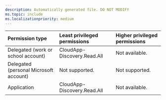 ```yaml
---
description: Automatically generated file. DO NOT MODIFY
ms.topic: include
ms.localizationpriority: medium
---
```


|Permission type|Least privileged permissions|Higher privileged permissions|
|:---|:---|:---|
|Delegated (work or school account)|CloudApp-Discovery.Read.All|Not available.|
|Delegated (personal Microsoft account)|Not supported.|Not supported.|
|Application|CloudApp-Discovery.Read.All|Not available.|
